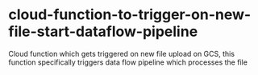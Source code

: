 # cloud-function-to-trigger-on-new-file-start-dataflow-pipeline
Cloud function which gets triggered on new file upload on GCS, this function specifically triggers data flow pipeline which processes the file

